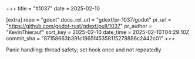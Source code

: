 +++
title = "#1037"
date = 2025-02-10

[extra]
repo = "gdext"
docs_rel_url = "gdext/pr-1037/godot"
pr_url = "https://github.com/godot-rust/gdext/pull/1037"
pr_author = "KevinThierauf"
sort_key = 2025-02-10
date_time = 2025-02-10T04:29:10Z
commit_sha = "87158663b391c1865f45358115278886c2442c01"
+++

Panic handling: thread safety; set hook once and not repeatedly
